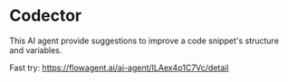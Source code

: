 # Codector

This AI agent provide suggestions to improve a code snippet's structure and variables.

Fast try: https://flowagent.ai/ai-agent/ILAex4p1C7Vc/detail